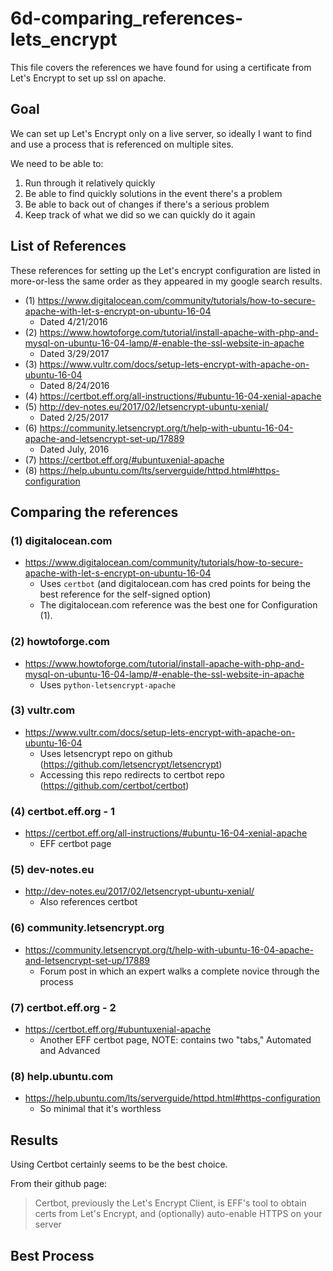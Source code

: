 
# 6d-comparing_references-lets_encrypt

This file covers the references we have found for using a certificate from
Let's Encrypt to set up ssl on apache.

## Goal

We can set up Let's Encrypt only on a live server, so ideally I want to
find and use a process that is referenced on multiple sites.

We need to be able to:

1. Run through it relatively quickly
2. Be able to find quickly solutions in the event there's a problem
3. Be able to back out of changes if there's a serious problem
4. Keep track of what we did so we can quickly do it again

## List of References

These references for setting up the Let's encrypt configuration
are listed in more-or-less the same order as they appeared in my google search results.

- (1) https://www.digitalocean.com/community/tutorials/how-to-secure-apache-with-let-s-encrypt-on-ubuntu-16-04
  - Dated 4/21/2016
- (2) https://www.howtoforge.com/tutorial/install-apache-with-php-and-mysql-on-ubuntu-16-04-lamp/#-enable-the-ssl-website-in-apache
  - Dated 3/29/2017
- (3) https://www.vultr.com/docs/setup-lets-encrypt-with-apache-on-ubuntu-16-04
  - Dated 8/24/2016
- (4) https://certbot.eff.org/all-instructions/#ubuntu-16-04-xenial-apache
- (5) http://dev-notes.eu/2017/02/letsencrypt-ubuntu-xenial/
  - Dated 2/25/2017
- (6) https://community.letsencrypt.org/t/help-with-ubuntu-16-04-apache-and-letsencrypt-set-up/17889
  - Dated July, 2016
- (7) https://certbot.eff.org/#ubuntuxenial-apache
- (8) https://help.ubuntu.com/lts/serverguide/httpd.html#https-configuration

## Comparing the references

### (1) digitalocean.com

- https://www.digitalocean.com/community/tutorials/how-to-secure-apache-with-let-s-encrypt-on-ubuntu-16-04
  - Uses `certbot` (and digitalocean.com has cred points for being the best reference for the self-signed option)
  - The digitalocean.com reference was the best one for Configuration (1).

### (2) howtoforge.com

- https://www.howtoforge.com/tutorial/install-apache-with-php-and-mysql-on-ubuntu-16-04-lamp/#-enable-the-ssl-website-in-apache
  - Uses `python-letsencrypt-apache`

### (3) vultr.com

- https://www.vultr.com/docs/setup-lets-encrypt-with-apache-on-ubuntu-16-04
  - Uses letsencrypt repo on github (https://github.com/letsencrypt/letsencrypt)
  - Accessing this repo redirects to certbot repo (https://github.com/certbot/certbot)

### (4) certbot.eff.org - 1

- https://certbot.eff.org/all-instructions/#ubuntu-16-04-xenial-apache
  - EFF certbot page

### (5) dev-notes.eu

- http://dev-notes.eu/2017/02/letsencrypt-ubuntu-xenial/
  - Also references certbot

### (6) community.letsencrypt.org

- https://community.letsencrypt.org/t/help-with-ubuntu-16-04-apache-and-letsencrypt-set-up/17889
  - Forum post in which an expert walks a complete novice through the process

### (7) certbot.eff.org - 2

- https://certbot.eff.org/#ubuntuxenial-apache
  - Another EFF certbot page, NOTE: contains two "tabs," Automated and Advanced

### (8) help.ubuntu.com

- https://help.ubuntu.com/lts/serverguide/httpd.html#https-configuration
  - So minimal that it's worthless

## Results

Using Certbot certainly seems to be the best choice.

From their github page:

> Certbot, previously the Let's Encrypt Client,
> is EFF's tool to obtain certs from Let's Encrypt, and
> (optionally) auto-enable HTTPS on your server

## Best Process





